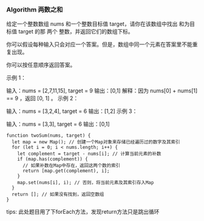 ### Algorithm 两数之和

给定一个整数数组 nums 和一个整数目标值 target，请你在该数组中找出 和为目标值 target  的那 两个 整数，并返回它们的数组下标。

你可以假设每种输入只会对应一个答案。但是，数组中同一个元素在答案里不能重复出现。

你可以按任意顺序返回答案。

 

示例 1：

输入：nums = [2,7,11,15], target = 9
输出：[0,1]
解释：因为 nums[0] + nums[1] == 9 ，返回 [0, 1] 。
示例 2：

输入：nums = [3,2,4], target = 6
输出：[1,2]
示例 3：

输入：nums = [3,3], target = 6
输出：[0,1]


```
function twoSum(nums, target) {
  let map = new Map(); // 创建一个Map对象来存储已经遍历过的数字及其索引
  for (let i = 0; i < nums.length; i++) {
    let complement = target - nums[i]; // 计算当前元素的补数
    if (map.has(complement)) {
      // 如果补数在Map中存在，返回这两个数的索引
      return [map.get(complement), i];
    }
    map.set(nums[i], i); // 否则，将当前元素及其索引存入Map
  }
  return []; // 如果没有找到，返回空数组
}
```

tips: 此处题目用了下forEach方法，发现return方法只是跳出循环
